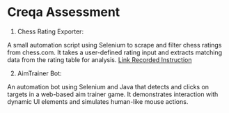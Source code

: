 # Creqa Assessment
1. Chess Rating Exporter:
   
A small automation script using Selenium to scrape and filter chess ratings from chess.com. It takes a user-defined rating input and extracts matching data from the rating table for analysis.
[Link Recorded Instruction](https://drive.google.com/file/d/1EkCj02y_ghvYg9Bu0gt4KfiaqdgJC72J/view?usp=sharing)

2. AimTrainer Bot:
   
An automation bot using Selenium and Java that detects and clicks on targets in a web-based aim trainer game. It demonstrates interaction with dynamic UI elements and simulates human-like mouse actions.

